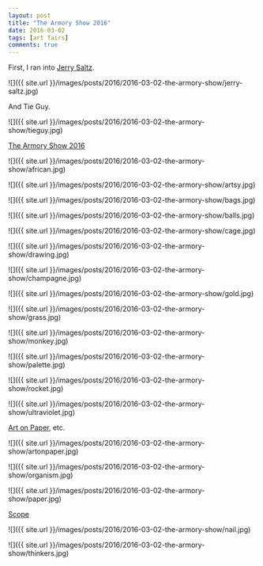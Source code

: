 ```yaml
---
layout: post
title: "The Armory Show 2016"
date: 2016-03-02
tags: [art fairs]
comments: true
---
```

First, I ran into [Jerry Saltz](https://twitter.com/jerrysaltz).

![]({{ site.url }}/images/posts/2016/2016-03-02-the-armory-show/jerry-saltz.jpg)

And Tie Guy.

![]({{ site.url }}/images/posts/2016/2016-03-02-the-armory-show/tieguy.jpg)

[The Armory Show 2016](https://www.artsy.net/the-armory-show/2016)

![]({{ site.url }}/images/posts/2016/2016-03-02-the-armory-show/african.jpg)

![]({{ site.url }}/images/posts/2016/2016-03-02-the-armory-show/artsy.jpg)

![]({{ site.url }}/images/posts/2016/2016-03-02-the-armory-show/bags.jpg)

![]({{ site.url }}/images/posts/2016/2016-03-02-the-armory-show/balls.jpg)

![]({{ site.url }}/images/posts/2016/2016-03-02-the-armory-show/cage.jpg)

![]({{ site.url }}/images/posts/2016/2016-03-02-the-armory-show/drawing.jpg)

![]({{ site.url }}/images/posts/2016/2016-03-02-the-armory-show/champagne.jpg)

![]({{ site.url }}/images/posts/2016/2016-03-02-the-armory-show/gold.jpg)

![]({{ site.url }}/images/posts/2016/2016-03-02-the-armory-show/grass.jpg)

![]({{ site.url }}/images/posts/2016/2016-03-02-the-armory-show/monkey.jpg)

![]({{ site.url }}/images/posts/2016/2016-03-02-the-armory-show/palette.jpg)

![]({{ site.url }}/images/posts/2016/2016-03-02-the-armory-show/rocket.jpg)

![]({{ site.url }}/images/posts/2016/2016-03-02-the-armory-show/ultraviolet.jpg)

[Art on Paper](https://www.artsy.net/art-on-paper-new-york-2016), etc.

![]({{ site.url }}/images/posts/2016/2016-03-02-the-armory-show/artonpaper.jpg)

![]({{ site.url }}/images/posts/2016/2016-03-02-the-armory-show/organism.jpg)

![]({{ site.url }}/images/posts/2016/2016-03-02-the-armory-show/paper.jpg)

[Scope](https://scope-art.com/)

![]({{ site.url }}/images/posts/2016/2016-03-02-the-armory-show/nail.jpg)

![]({{ site.url }}/images/posts/2016/2016-03-02-the-armory-show/thinkers.jpg)



